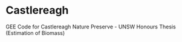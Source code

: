 # Castlereagh
GEE Code for Castlereagh Nature Preserve - UNSW Honours Thesis (Estimation of Biomass)
